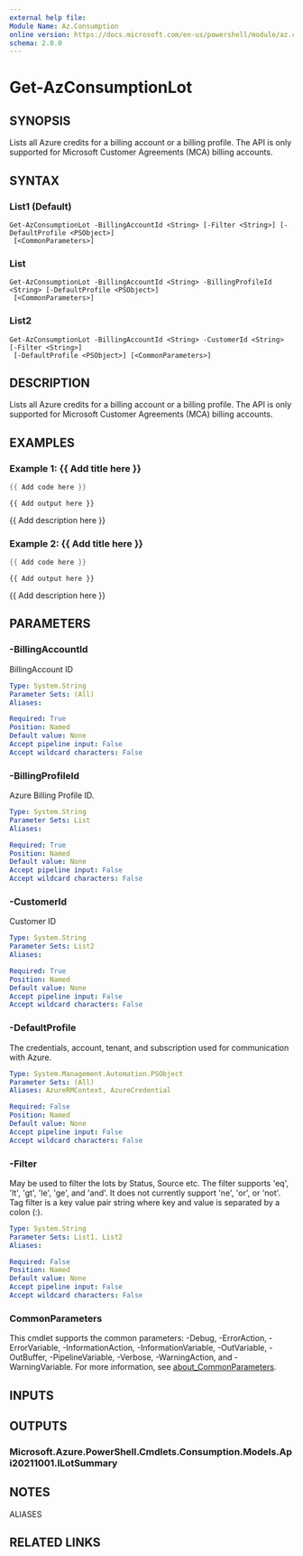 ```yaml
---
external help file:
Module Name: Az.Consumption
online version: https://docs.microsoft.com/en-us/powershell/module/az.consumption/get-azconsumptionlot
schema: 2.0.0
---
```


# Get-AzConsumptionLot

## SYNOPSIS
Lists all Azure credits for a billing account or a billing profile.
The API is only supported for Microsoft Customer Agreements (MCA) billing accounts.

## SYNTAX

### List1 (Default)
```
Get-AzConsumptionLot -BillingAccountId <String> [-Filter <String>] [-DefaultProfile <PSObject>]
 [<CommonParameters>]
```

### List
```
Get-AzConsumptionLot -BillingAccountId <String> -BillingProfileId <String> [-DefaultProfile <PSObject>]
 [<CommonParameters>]
```

### List2
```
Get-AzConsumptionLot -BillingAccountId <String> -CustomerId <String> [-Filter <String>]
 [-DefaultProfile <PSObject>] [<CommonParameters>]
```

## DESCRIPTION
Lists all Azure credits for a billing account or a billing profile.
The API is only supported for Microsoft Customer Agreements (MCA) billing accounts.

## EXAMPLES

### Example 1: {{ Add title here }}
```powershell
{{ Add code here }}
```

```output
{{ Add output here }}
```

{{ Add description here }}

### Example 2: {{ Add title here }}
```powershell
{{ Add code here }}
```

```output
{{ Add output here }}
```

{{ Add description here }}

## PARAMETERS

### -BillingAccountId
BillingAccount ID

```yaml
Type: System.String
Parameter Sets: (All)
Aliases:

Required: True
Position: Named
Default value: None
Accept pipeline input: False
Accept wildcard characters: False
```

### -BillingProfileId
Azure Billing Profile ID.

```yaml
Type: System.String
Parameter Sets: List
Aliases:

Required: True
Position: Named
Default value: None
Accept pipeline input: False
Accept wildcard characters: False
```

### -CustomerId
Customer ID

```yaml
Type: System.String
Parameter Sets: List2
Aliases:

Required: True
Position: Named
Default value: None
Accept pipeline input: False
Accept wildcard characters: False
```

### -DefaultProfile
The credentials, account, tenant, and subscription used for communication with Azure.

```yaml
Type: System.Management.Automation.PSObject
Parameter Sets: (All)
Aliases: AzureRMContext, AzureCredential

Required: False
Position: Named
Default value: None
Accept pipeline input: False
Accept wildcard characters: False
```

### -Filter
May be used to filter the lots by Status, Source etc.
The filter supports 'eq', 'lt', 'gt', 'le', 'ge', and 'and'.
It does not currently support 'ne', 'or', or 'not'.
Tag filter is a key value pair string where key and value is separated by a colon (:).

```yaml
Type: System.String
Parameter Sets: List1, List2
Aliases:

Required: False
Position: Named
Default value: None
Accept pipeline input: False
Accept wildcard characters: False
```

### CommonParameters
This cmdlet supports the common parameters: -Debug, -ErrorAction, -ErrorVariable, -InformationAction, -InformationVariable, -OutVariable, -OutBuffer, -PipelineVariable, -Verbose, -WarningAction, and -WarningVariable. For more information, see [about_CommonParameters](http://go.microsoft.com/fwlink/?LinkID=113216).

## INPUTS

## OUTPUTS

### Microsoft.Azure.PowerShell.Cmdlets.Consumption.Models.Api20211001.ILotSummary

## NOTES

ALIASES

## RELATED LINKS


